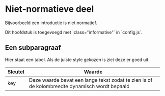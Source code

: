# Niet-normatieve deel

Bijvoorbeeld een introductie is niet normatief.

<p class="note" title="index">
Dit hoofdstuk is toegevoegd met `class="informative"` in `config.js`.
</p>

## Een subparagraaf

Hier staat een tabel. Als de juiste style gekozen is ziet deze er goed uit.

| Sleutel | Waarde |
| ------- | ------ |
| key     | Deze waarde bevat een lange tekst zodat te zien is of de kolombreedte dynamisch wordt bepaald |

